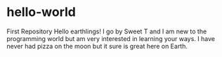 # hello-world
First Repository
Hello earthlings!
I go by Sweet T and I am new to the programming world but am very interested in learning your ways.
I have never had pizza on the moon but it sure is great here on Earth.

